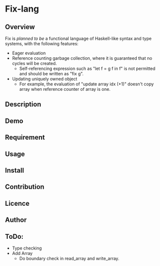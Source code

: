 Fix-lang
====

## Overview

Fix is *planned to be* a functional language of Haskell-like syntax and type systems, with the following features:
- Eager evaluation
- Reference counting garbage collection, where it is guaranteed that no cycles will be created.
    - Self-referencing expression such as "let f = g f in f" is not permitted and should be written as "fix g".
- Updating uniquely owned object
    - For example, the evaluation of "update array idx (+1)" doesn't copy array when reference counter of array is one.

## Description

## Demo

## Requirement

## Usage

## Install

## Contribution

## Licence

## Author

## ToDo:

* Type checking
* Add Array
    * Do boundary check in read_array and write_array.